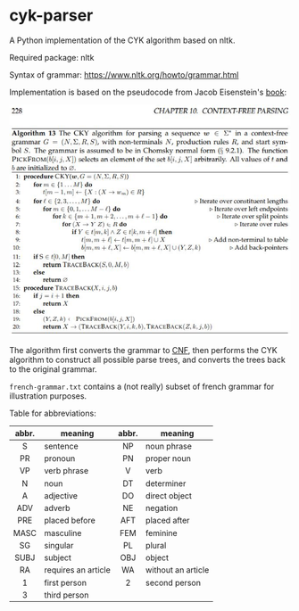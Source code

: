 # cyk-parser
A Python implementation of the CYK algorithm based on nltk.

Required package: nltk

Syntax of grammar: https://www.nltk.org/howto/grammar.html

Implementation is based on the pseudocode from Jacob Eisenstein's [book](https://mitpress.mit.edu/books/introduction-natural-language-processing):

![algorithm](https://github.com/c-zzj/cyk-parser/blob/main/algorithm.jpg?raw=true)

The algorithm first converts the grammar to [CNF](https://en.wikipedia.org/wiki/Chomsky_normal_form), then performs the CYK algorithm to construct all possible parse trees, and converts the trees back to the original grammar.


`french-grammar.txt` contains a (not really) subset of french grammar for illustration purposes.

Table for abbreviations:

| abbr. | meaning       |          abbr.          | meaning          |
|:-----:|---------------|:-----------------------:|------------------|
|   S   | sentence      |           NP            | noun phrase      |
|  PR   | pronoun       |           PN            | proper noun      |
|  VP   | verb phrase   |            V            | verb             |
|   N   | noun          |           DT            | determiner       |
|   A   | adjective     |           DO            | direct object    |
|  ADV  | adverb        |           NE            | negation         |
|  PRE  | placed before |           AFT           | placed after     |
| MASC  | masculine     |           FEM           | feminine         |
| SG | singular |           PL            | plural           |
| SUBJ | subject |           OBJ           | object           |
| RA | requires an article |           WA            | without an article |
| 1 | first person |            2            | second person    |
| 3 | third person |

